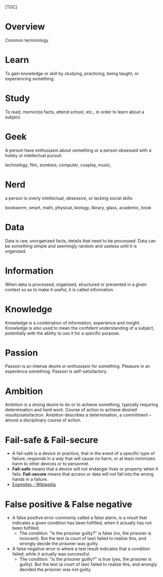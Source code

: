 [TOC]

# Overview
Common terminology

# Learn
To gain knowledge or skill by studying, practicing, being taught, or experiencing something.

# Study
To read, memorize facts, attend school, etc., in order to learn about a subject.

# Geek
A person have enthusiasm about something or a person obsessed with a hobby or intellectual pursuit.

technology, film, zombies, computer, cosplay, music,

# Nerd
a person is overly intellectual, obsessive, or lacking social skills

bookworm, smart, math, physical, biology, library, glass, academic, book

# Data
Data is raw, unorganized facts, details that need to be processed. Data can be something simple and seemingly random and useless until it is organized.

# Information
When data is processed, organized, structured or presented in a given context so as to make it useful, it is called information.

# Knowledge
Knowledge is a combination of information, experience and insight. Knowledge is also used to mean the confident understanding of a subject, potentially with the ability to use it for a specific purpose.

# Passion
Passion is an intense desire or enthusiasm for something. Pleasure in an experience something. Passion is self-satisfactory.

# Ambition
Ambition is a strong desire to do or to achieve something, typically requiring determination and hard work. Course of action to achieve desired results/satisfaction. Ambition describes a determination, a commitment – almost a disciplinary course of action.

# Fail-safe & Fail-secure
- A fail-safe is a device or practice, that in the event of a specific type of failure, responds in a way that will cause no harm, or at least minimizes harm to other devices or to personnel.
- **Fail-safe** means that a device will not endanger lives or property when it fails. **Fail-secure** means that access or data will not fall into the wrong hands in a failure.
- [Examples - Wikipedia](https://en.wikipedia.org/wiki/Fail-safe)

# False positive & False negative
- A false positive error commonly called a false alarm, is a result that indicates a given condition has been fulfilled, when it actually has not been fulfilled.
	+ The condition: "Is the prisoner guilty?" is false (no, the prisoner is innocent). But the test (a court of law) failed to realize this, and wrongly decide the prisoner was guilty.
- A false negative error is where a test result indicates that a condition failed, while it actually was successful.
	+ The condition: "Is the prisoner guilty?" is true (yes, the prisoner is guilty). But the test (a court of law) failed to realize this, and wrongly decided the prisoner was not guilty.
